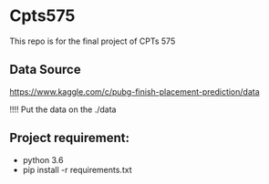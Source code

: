 # Cpts575

This repo is for the final project of CPTs 575

## Data Source

https://www.kaggle.com/c/pubg-finish-placement-prediction/data

!!!! Put the data on the ./data

## Project requirement:
* python 3.6
* pip install -r requirements.txt